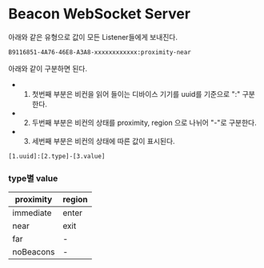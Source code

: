 # Beacon WebSocket Server

아래와 같은 유형으로 값이 모든 Listener들에게 보내진다.
```sh
B9116851-4A76-46E8-A3A8-xxxxxxxxxxxx:proximity-near
```

아래와 같이 구분하면 된다.
  - 1. 첫번째 부분은 비컨을 읽어 들이는 디바이스 기기를 uuid를 기준으로 ":" 구분한다.
  - 2. 두번째 부분은 비컨의 상태를 proximity, region 으로 나뉘어 "-"로 구분한다.
  - 3. 세번째 부분은 비컨의 상태에 따른 값이 표시된다.
```sh
[1.uuid]:[2.type]-[3.value]
```

### type별 value
proximity | region
------------ | -------------
immediate | enter
near | exit
far | -
noBeacons | -
